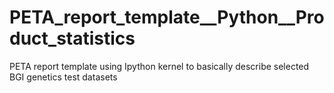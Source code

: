 # PETA_report_template__Python__Product_statistics
PETA report template using Ipython kernel to basically describe selected BGI genetics test datasets
